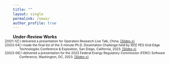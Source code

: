 ```yaml
---
title: ""
layout: single
permalink: /news/
author_profile: true
---
```

<ul style="font-size: 100%; list-style: none; margin: 0; padding: 0;">
    <li style="padding-left: -2em; text-indent: -0em;">
<strong>Under-Review Works</strong>
    </li>
</ul>

<ul style="font-size: 75%; list-style: none; margin: 0; padding: 0;">
  <li style="padding-left: 2em; text-indent: -4.5em;">
    [2021-12] I delivered a presentation for Operation Research Live Talk, China.
    <a href="/assets/slides/2021-12-OR_Presentation.pdf">[Slides »]</a>
  </li>

  <li style="padding-left: 2em; text-indent: -4.5em;">
    [2023-04] I made the final list of the 3-minute Ph.D. Dissertation Challenge held by IEEE PES Grid Edge Technologies Conference & Exposition, San Diego, California, 2023.
    <a href="/assets/slides/2023-04-3_min_slides_Final_Round.pdf">[Slides »]</a>
  </li>
  
   <li style="padding-left: 2em; text-indent: -4.5em;">
    [2023-06] I delivered a presentation for the 2023 Federal Energy Regulatory Commission (FERC) Software Conference, Washington, DC, 2023.
    <a href="/assets/slides/2023-06-FERC_Slides_2023.pdf">[Slides »]</a>
  </li>
  
  
</ul>
  
